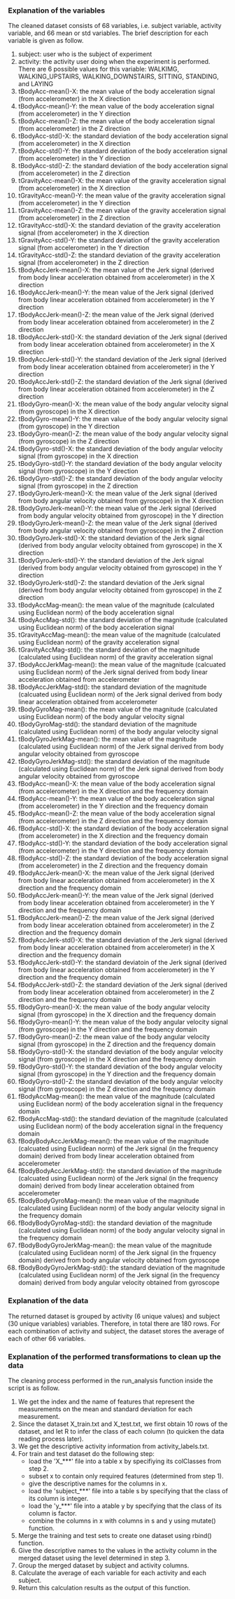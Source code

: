 ### Explanation of the variables
The cleaned dataset consists of 68 variables, i.e. subject variable, activity variable, and 66 mean or std variables.
The brief description for each variable is given as follow.

1. subject: user who is the subject of experiment
2. activity: the activity user doing when the experiment is performed. There are 6 possible values for this variable: WALKIMG, WALKING_UPSTAIRS, WALKING_DOWNSTAIRS, SITTING, STANDING, and LAYING
3. tBodyAcc-mean()-X: the mean value of the body acceleration signal (from accelerometer) in the X direction 
4. tBodyAcc-mean()-Y: the mean value of the body acceleration signal (from accelerometer) in the Y direction 
5. tBodyAcc-mean()-Z: the mean value of the body acceleration signal (from accelerometer) in the Z direction 
6. tBodyAcc-std()-X: the standard deviation of the body acceleration signal (from accelerometer) in the X direction
7. tBodyAcc-std()-Y: the standard deviation of the body acceleration signal (from accelerometer) in the Y direction
8. tBodyAcc-std()-Z: the standard deviation of the body acceleration signal (from accelerometer) in the Z direction
9. tGravityAcc-mean()-X: the mean value of the gravity acceleration signal (from accelerometer) in the X direction
10. tGravityAcc-mean()-Y: the mean value of the gravity acceleration signal (from accelerometer) in the Y direction
11. tGravityAcc-mean()-Z: the mean value of the gravity acceleration signal (from accelerometer) in the Z direction
12. tGravityAcc-std()-X: the standard deviation of the gravity acceleration signal (from accelerometer) in the X direction
13. tGravityAcc-std()-Y: the standard deviation of the gravity acceleration signal (from accelerometer) in the Y direction
14. tGravityAcc-std()-Z: the standard deviation of the gravity acceleration signal (from accelerometer) in the Z direction
15. tBodyAccJerk-mean()-X: the mean value of the Jerk signal (derived from body linear acceleration obtained from accelerometer) in the X direction
16. tBodyAccJerk-mean()-Y: the mean value of the Jerk signal (derived from body linear acceleration obtained from accelerometer) in the Y direction
17. tBodyAccJerk-mean()-Z: the mean value of the Jerk signal (derived from body linear acceleration obtained from accelerometer) in the Z direction
18. tBodyAccJerk-std()-X: the standard deviation of the Jerk signal (derived from body linear acceleration obtained from accelerometer) in the X direction
19. tBodyAccJerk-std()-Y: the standard deviation of the Jerk signal (derived from body linear acceleration obtained from accelerometer) in the Y direction
20. tBodyAccJerk-std()-Z: the standard deviation of the Jerk signal (derived from body linear acceleration obtained from accelerometer) in the Z direction
21. tBodyGyro-mean()-X: the mean value of the body angular velocity signal (from gyroscope) in the X direction 
22. tBodyGyro-mean()-Y: the mean value of the body angular velocity signal (from gyroscope) in the Y direction
23. tBodyGyro-mean()-Z: the mean value of the body angular velocity signal (from gyroscope) in the Z direction
24. tBodyGyro-std()-X: the standard deviation of the body angular velocity signal (from gyroscope) in the X direction
25. tBodyGyro-std()-Y: the standard deviation of the body angular velocity signal (from gyroscope) in the Y direction
26. tBodyGyro-std()-Z: the standard deviation of the body angular velocity signal (from gyroscope) in the Z direction
27. tBodyGyroJerk-mean()-X: the mean value of the Jerk signal (derived from body angular velocity obtained from gyroscope) in the X direction 
28. tBodyGyroJerk-mean()-Y: the mean value of the Jerk signal (derived from body angular velocity obtained from gyroscope) in the Y direction 
29. tBodyGyroJerk-mean()-Z: the mean value of the Jerk signal (derived from body angular velocity obtained from gyroscope) in the Z direction
30. tBodyGyroJerk-std()-X: the standard deviation of the Jerk signal (derived from body angular velocity obtained from gyroscope) in the X direction
31. tBodyGyroJerk-std()-Y: the standard deviation of the Jerk signal (derived from body angular velocity obtained from gyroscope) in the Y direction
32. tBodyGyroJerk-std()-Z: the standard deviation of the Jerk signal (derived from body angular velocity obtained from gyroscope) in the Z direction 
33. tBodyAccMag-mean(): the mean value of the magnitude (calculated using Euclidean norm) of the body acceleration signal
34. tBodyAccMag-std(): the standard deviation of the magnitude (calculated using Euclidean norm) of the body acceleration signal
35. tGravityAccMag-mean(): the mean value of the magnitude (calculated using Euclidean norm) of the gravity acceleration signal
36. tGravityAccMag-std(): the standard deviation of the magnitude (calculated using Euclidean norm) of the gravity acceleration signal 
37. tBodyAccJerkMag-mean(): the mean value of the magnitude (calcuated using Euclidean norm) of the Jerk signal derived from body linear acceleration obtained from accelerometer
38. tBodyAccJerkMag-std(): the standard deviation of the magnitude (calcuated using Euclidean norm) of the Jerk signal derived from body linear acceleration obtained from accelerometer
39. tBodyGyroMag-mean(): the mean value of the magnitude (calculated using Euclidean norm) of the body angular velocity signal
40. tBodyGyroMag-std(): the standard deviation of the magnitude (calculated using Euclidean norm) of the body angular velocity signal 
41. tBodyGyroJerkMag-mean(): the mean value of the magnitude (calculated using Euclidean norm) of the Jerk signal derived from body angular velocity obtained from gyroscope
42. tBodyGyroJerkMag-std(): the standard deviation of the magnitude (calculated using Euclidean norm) of the Jerk signal derived from body angular velocity obtained from gyroscope
43. fBodyAcc-mean()-X: the mean value of the body acceleration signal (from accelerometer) in the X direction and the frequency domain 
44. fBodyAcc-mean()-Y: the mean value of the body acceleration signal (from accelerometer) in the Y direction and the frequency domain
45. fBodyAcc-mean()-Z: the mean value of the body acceleration signal (from accelerometer) in the Z direction and the frequency domain
46. fBodyAcc-std()-X: the standard deviation of the body acceleration signal (from accelerometer) in the X direction and the frequency domain
47. fBodyAcc-std()-Y: the standard deviation of the body acceleration signal (from accelerometer) in the Y direction and the frequency domain
48. fBodyAcc-std()-Z: the standard deviation of the body acceleration signal (from accelerometer) in the Z direction and the frequency domain
49. fBodyAccJerk-mean()-X: the mean value of the Jerk signal (derived from body linear acceleration obtained from accelerometer) in the X direction and the frequency domain
50. fBodyAccJerk-mean()-Y: the mean value of the Jerk signal (derived from body linear acceleration obtained from accelerometer) in the Y direction and the frequency domain
51. fBodyAccJerk-mean()-Z: the mean value of the Jerk signal (derived from body linear acceleration obtained from accelerometer) in the Z direction and the frequency domain
52. fBodyAccJerk-std()-X: the standard deviation of the Jerk signal (derived from body linear acceleration obtained from accelerometer) in the X direction and the frequency domain
53. fBodyAccJerk-std()-Y: the standard deviatoin of the Jerk signal (derived from body linear acceleration obtained from accelerometer) in the Y direction and the frequency domain
54. fBodyAccJerk-std()-Z: the standard deviation of the Jerk signal (derived from body linear acceleration obtained from accelerometer) in the Z direction and the frequency domain
55. fBodyGyro-mean()-X: the mean value of the body angular velocity signal (from gyroscope) in the X direction and the frequency domain
56. fBodyGyro-mean()-Y: the mean value of the body angular velocity signal (from gyroscope) in the Y direction and the frequency domain
57. fBodyGyro-mean()-Z: the mean value of the body angular velocity signal (from gyroscope) in the Z direction and the frequency domain
58. fBodyGyro-std()-X: the standard deviation of the body angular velocity signal (from gyroscope) in the X direction and the frequency domain
59. fBodyGyro-std()-Y: the standard deviation of the body angular velocity signal (from gyroscope) in the Y direction and the frequency domain
60. fBodyGyro-std()-Z: the standard deviation of the body angular velocity signal (from gyroscope) in the Z direction and the frequency domain
61. fBodyAccMag-mean(): the mean value of the magnitude (calculated using Euclidean norm) of the body acceleration signal in the frequency domain
62. fBodyAccMag-std(): the standard deviation of the magnitude (calculated using Euclidean norm) of the body acceleration signal in the frequency domain
63. fBodyBodyAccJerkMag-mean(): the mean value of the magnitude (calcuated using Euclidean norm) of the Jerk signal (in the frequency domain) derived from body linear acceleration obtained from accelerometer
64. fBodyBodyAccJerkMag-std(): the standard deviation of the magnitude (calcuated using Euclidean norm) of the Jerk signal (in the frequency domain) derived from body linear acceleration obtained from accelerometer
65. fBodyBodyGyroMag-mean(): the mean value of the magnitude (calculated using Euclidean norm) of the body angular velocity signal in the frequency domain
66. fBodyBodyGyroMag-std(): the standard deviation of the magnitude (calculated using Euclidean norm) of the body angular velocity signal in the frequency domain
67. fBodyBodyGyroJerkMag-mean(): the mean value of the magnitude (calculated using Euclidean norm) of the Jerk signal (in the frquency domain) derived from body angular velocity obtained from gyroscope
68. fBodyBodyGyroJerkMag-std(): the standard deviation of the magnitude (calculated using Euclidean norm) of the Jerk signal (in the frequency domain) derived from body angular velocity obtained from gyroscope


### Explanation of the data
The returned dataset is grouped by activity (6 unique values) and subject (30 unique variables) variables.
Therefore, in total there are 180 rows.
For each combination of activity and subject, the dataset stores the average of each of other 66 variables.

### Explanation of the performed transformations to clean up the data
The cleaning process performed in the run_analysis function inside the script is as follow.

1. We get the index and the name of features that represent the measurements on the mean and standard deviation for each measurement.
2. Since the dataset X_train.txt and X_test.txt, we first obtain 10 rows of the dataset, and let R to infer the class of each column (to quicken the data reading process later).
3. We get the descriptive activity information from activity_labels.txt.
4. For train and test dataset do the following step:
    * load the 'X_***' file into a table x by specifiying its colClasses from step 2.
    * subset x to contain only required features (determined from step 1).
    * give the descriptive names for the columns in x.
    * load the 'subject_***' file into a table s by specifying that the class of its column is integer.
    * load the 'y_***' file into a atable y by specifying that the class of its column is factor.
    * combine the columns in x with columns in s and y using mutate() function.
5. Merge the training and test sets to create one dataset using rbind() function.
6. Give the descriptive names to the values in the activity column in the merged dataset using the level determined in step 3.
7. Group the merged dataset by subject and activity columns.
8. Calculate the average of each variable for each activity and each subject.
9. Return this calculation results as the output of this function.

